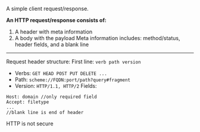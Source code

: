 A simple client request/response. 

__An HTTP request/response consists of:__ 
1. A header with meta information
2. A body with the payload
Meta information includes:
method/status, header fields, and a blank line

---
Request header structure:
First line: `verb path version`
- Verbs: `GET HEAD POST PUT DELETE ...`
- Path: `scheme://FQDN:port/path?query#fragment`
- Version: `HTTP/1.1, HTTP/2`
Fields:
```
Host: domain //only required field
Accept: filetype
...
//blank line is end of header

```
HTTP is not secure